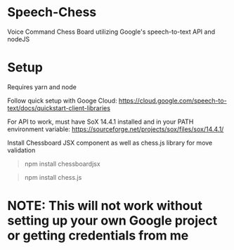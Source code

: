 # Speech-Chess
Voice Command Chess Board utilizing Google's speech-to-text API and nodeJS

# Setup 
Requires yarn and node 

Follow quick setup with Googe Cloud: https://cloud.google.com/speech-to-text/docs/quickstart-client-libraries

For API to work, must have SoX 14.4.1 installed and in your PATH environment variable: https://sourceforge.net/projects/sox/files/sox/14.4.1/

Install Chessboard JSX component as well as chess.js library for move validation 

>npm install chessboardjsx

>npm install chess.js 

# NOTE: This will not work without setting up your own Google project or getting credentials from me 

